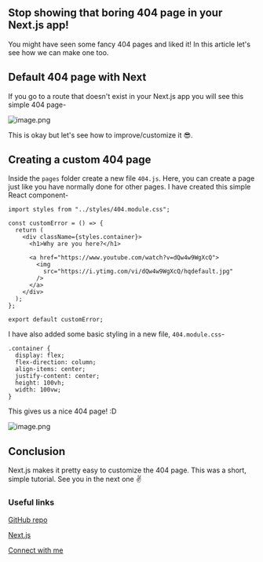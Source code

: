 ## Stop showing that boring 404 page in your Next.js app!

You might have seen some fancy 404 pages and liked it! In this article let's see how we can make one too.

## Default 404 page with Next

If you go to a route that doesn't exist in your Next.js app you will see this simple 404 page-

![image.png](https://cdn.hashnode.com/res/hashnode/image/upload/v1641043048247/kZ_PNdQOl.png)


This is okay but let's see how to improve/customize it 😎.


## Creating a custom 404 page

Inside the `pages` folder create a new file `404.js`. Here, you can create a page just like you have normally done for other pages. I have created this simple React component-

```
import styles from "../styles/404.module.css";

const customError = () => {
  return (
    <div className={styles.container}>
      <h1>Why are you here?</h1>

      <a href="https://www.youtube.com/watch?v=dQw4w9WgXcQ">
        <img
          src="https://i.ytimg.com/vi/dQw4w9WgXcQ/hqdefault.jpg"
        />
      </a>
    </div>
  );
};

export default customError;
```

I have also added some basic styling in a new file, `404.module.css`-

```
.container {
  display: flex;
  flex-direction: column;
  align-items: center;
  justify-content: center;
  height: 100vh;
  width: 100vw;
}
```

This gives us a nice 404 page! :D

![image.png](https://cdn.hashnode.com/res/hashnode/image/upload/v1641048342750/Y_YqMtqNt.png)



## Conclusion

Next.js makes it pretty easy to customize the 404 page. This was a short, simple tutorial. See you in the next one ✌️

### Useful links

[GitHub repo](https://github.com/avneesh0612/next-404)

[Next.js](https://nextjs.org/)  

 [Connect with me](https://links.avneesh.tech/) 